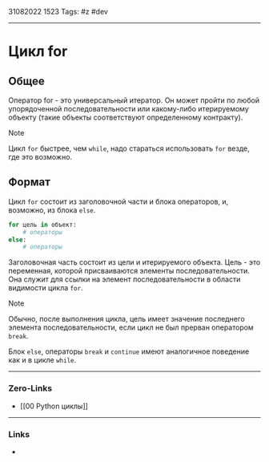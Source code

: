 31082022 1523
Tags: #z #dev

---
# Цикл for
## Общее
Оператор for - это универсальный итератор. Он может пройти по любой упорядоченной последовательности или какому-либо итерируемому объекту (такие объекты соответствуют определенному контракту).

>[!Note]
> Цикл `for` быстрее, чем `while`, надо стараться использовать `for` везде, где это возможно.

## Формат
Цикл `for` состоит из заголовочной части и блока операторов, и, возможно, из блока `else`.

```python
for цель in объект:
    # операторы
else:
    # операторы
```

Заголовочная часть состоит из цели и итерируемого объекта. Цель - это переменная, которой присваиваются элементы последовательности. Она служит для ссылки на элемент последовательности в области видимости цикла `for`.

>[!Note]
>Обычно, после выполнения цикла, цель имеет значение последнего элемента последовательности, если цикл не был прерван оператором `break`.

Блок `else`, операторы `break` и `continue` имеют аналогичное поведение как и в цикле `while`.

---
### Zero-Links
- [[00 Python циклы]]

---
### Links
- 